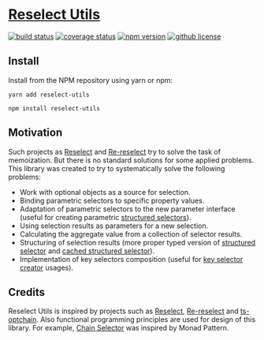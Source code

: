 # [Reselect Utils](https://sgrishchenko.github.io/reselect-utils/docz)

[![build status](https://img.shields.io/travis/com/sgrishchenko/reselect-utils/master.svg?style=flat-square)](https://travis-ci.com/sgrishchenko/reselect-utils)
[![coverage status](https://img.shields.io/coveralls/sgrishchenko/reselect-utils/master.svg?style=flat-square)](https://coveralls.io/github/sgrishchenko/reselect-utils?branch=master)
[![npm version](https://img.shields.io/npm/v/reselect-utils.svg?style=flat-square)](https://www.npmjs.com/package/reselect-utils)
[![github license](https://img.shields.io/github/license/sgrishchenko/reselect-utils.svg?style=flat-square)](https://github.com/sgrishchenko/reselect-utils/blob/master/LICENSE)

## Install

Install from the NPM repository using yarn or npm:

```shell
yarn add reselect-utils
```

```shell
npm install reselect-utils
```

## Motivation

Such projects as [Reselect](https://github.com/reduxjs/reselect) and [Re-reselect](https://github.com/toomuchdesign/re-reselect) try to solve the task of memoization. But there is no standard solutions for some applied problems. This library was created to try to systematically solve the following problems:

- Work with optional objects as a source for selection.
- Binding parametric selectors to specific property values.
- Adaptation of parametric selectors to the new parameter interface (useful for creating parametric [structured selectors](https://github.com/reduxjs/reselect#createstructuredselectorinputselectors-selectorcreator--createselector)).
- Using selection results as parameters for a new selection.
- Calculating the aggregate value from a collection of selector results.
- Structuring of selection results (more proper typed version of [structured selector](https://github.com/reduxjs/reselect#createstructuredselectorinputselectors-selectorcreator--createselector) and [cached structured selector](https://github.com/toomuchdesign/re-reselect#createStructuredCachedSelector)).
- Implementation of key selectors composition (useful for [key selector creator](https://github.com/toomuchdesign/re-reselect#keyselectorcreator) usages).

## Credits

Reselect Utils is inspired by projects such as [Reselect](https://github.com/reduxjs/reselect), [Re-reselect](https://github.com/toomuchdesign/re-reselect) and [ts-optchain](https://github.com/rimeto/ts-optchain).
Also functional programming principles are used for design of this library. For example, [Chain Selector]() was inspired by Monad Pattern.
